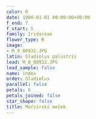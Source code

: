 ```yaml
---
color: R
date: 1900-01-01 00:00:00+00:00
f_end: 7
f_start: 5
family: Iridaceae
flower_type: B
image:
- M_0_00932.JPG
latin: Gladiolus palustris
lead: M_0_00932.JPG
lead_sample: false
name: index
order: Gladiolus
parallel: false
petals: 6
petals_joined: false
star_shape: false
title: Močvirski meček
---
```


